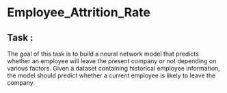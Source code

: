 # Employee_Attrition_Rate

## Task :
The goal of this task is to build a neural network model that predicts whether an employee will leave the present company or not depending on various factors. Given a dataset containing historical employee information, the model should predict whether a current employee is likely to leave the company.
